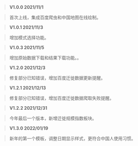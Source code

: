 > **V1.0.0  2021/11/1**

> 首次上线，集成百度爬虫和中国地图在线绘制。

> **V1.0.1 2021/11/3**

> 增加模式选择功能。

> **V1.0.3 2021/11/5**

> 增加原始数据下载和结果下载功能。。

> **V1.2.0 2021/12/3**

> 修复部分已知错误，增加百度迁徙数据更新提醒。

> **V1.2.1 2021/12/13**

> 修复部分已知错误，增加百度迁徙数据爬取失败提醒。

> **V1.2.2 2021/12/31**

> 今年最后一个版本，新增迁徙规模指数板块。

> **V1.3.0 2022/01/19**

> 新年的第一个模板，调整日期显示样式，更符合中国人使用习惯。